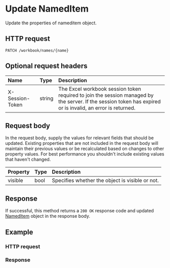 # Update NamedItem

Update the properties of nameditem object.
## HTTP request
```http
PATCH /workbook/names/{name}
```

## Optional request headers
| Name       | Type | Description|
|:-----------|:------|:----------|
| X-Session-Token   | string  | The Excel workbook session token required to join the session managed by the server. If the session token has expired or is invalid, an error is returned.|

## Request body
In the request body, supply the values for relevant fields that should be updated. Existing properties that are not included in the request body will maintain their previous values or be recalculated based on changes to other property values. For best performance you shouldn't include existing values that haven't changed.

| Property	   | Type	|Description|
|:---------------|:--------|:----------|
|visible|bool|Specifies whether the object is visible or not.|

## Response
If successful, this method returns a `200 OK` response code and updated [NamedItem](../resources/nameditem.md) object in the response body.
## Example
### HTTP request
### Response

